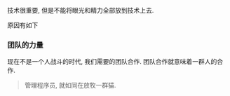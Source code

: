 技术很重要, 但是不能将眼光和精力全部放到技术上去.

原因有如下

### 团队的力量
现在不是一个人战斗的时代, 我们需要的团队合作. 团队合作就意味着一群人的合作.

> 管理程序员, 就如同在放牧一群猫.
